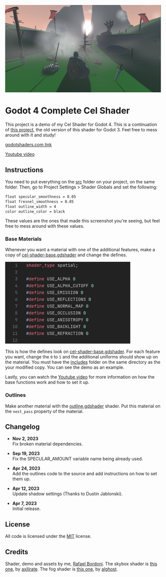 ![](images/image1.png)

# Godot 4 Complete Cel Shader

This project is a demo of my Cel Shader for Godot 4. This is a continuation of [this project](https://godotshaders.com/shader/complete-toon-shader/), the old version of this shader for Godot 3. Feel free to mess around with it and study!

[godotshaders.com link](https://godotshaders.com/shader/complete-cel-shader-for-godot-4/)

[Youtube video](https://youtu.be/F0LZ_hAci4k)

## Instructions

You need to put everything on the [src](src) folder on your project, on the same folder. Then, go to Project Settings > Shader Globals and set the following:

```
float specular_smoothness = 0.05
float fresnel_smoothness = 0.05
float outline_width = 4
color outline_color = black
```

These values are the ones that made this screenshot you're seeing, but feel free to mess around with these values.

### Base Materials

Whenever you want a material with one of the additional features, make a copy of [cel-shader-base.gdshader](src/cel-shader-base.gdshader) and change the defines.

![](images/image2.png)

This is how the defines look on [cel-shader-base.gdshader](src/cel-shader-base.gdshader). For each feature you want, change the `0` to `1` and the additional uniforms should show up on the material. You must have the [includes](src/includes) folder on the same directory as the your modified copy. You can see the demo as an example.

Lastly, you can watch the [Youtube video](https://youtu.be/F0LZ_hAci4k) for more information on how the base functions work and how to set it up.

### Outlines

Make another material with the [outline.gdshader](src/outline.gdshader) shader. Put this material on the `next_pass` property of the material.

## Changelog

- **Nov 2, 2023** <br/> Fix broken material dependencies.

- **Sep 19, 2023** <br/> Fix the SPECULAR_AMOUNT variable name being already used.

- **Apr 24, 2023** <br/> Add the outlines code to the source and add instructions on how to set them up.

- **Apr 12, 2023** <br/> Update shadow settings (Thanks to Dustin Jablonski).

- **Apr 7, 2023** <br/> Initial release.

## License

All code is licensed under the [MIT](https://opensource.org/license/mit/) license.

## Credits

Shader, demo and assets by me, [Rafael Bordoni](https://github.com/eldskald). The skybox shader is [this one](https://godotshaders.com/shader/stylized-sky-shader-with-clouds/), by [axilirate](https://godotshaders.com/author/axilirate/). The fog shader is [this one](https://godotshaders.com/shader/moving-gradient-noise-fog-mist-for-godot-4/), by [alghost](https://godotshaders.com/author/alghost/).


